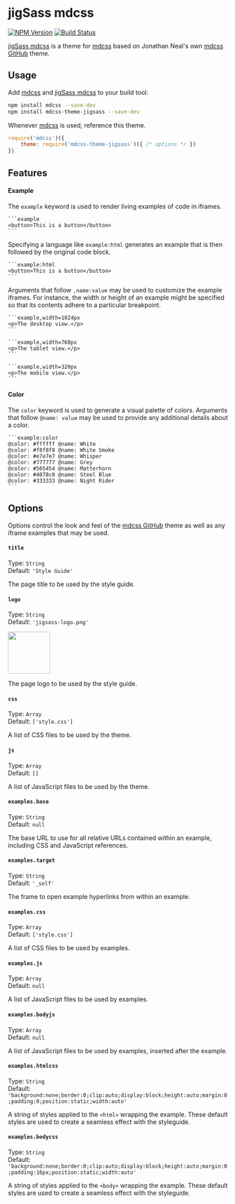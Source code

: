 # jigSass mdcss

[![NPM Version][npm-img]][npm] [![Build Status][ci-img]][ci]  

[jigSass mdcss] is a theme for [mdcss] based on Jonathan Neal's own
[mdcss GitHub](https://github.com/jonathantneal/mdcss-theme-github) theme. 
## Usage

Add [mdcss] and [jigSass mdcss] to your build tool:  

```bash
npm install mdcss --save-dev
npm install mdcss-theme-jigsass --save-dev
```

Whenever [mdcss] is used, reference this theme.

```js
require('mdcss')({
	theme: require('mdcss-theme-jigsass')({ /* options */ })
})
```

## Features

#### Example

The `example` keyword is used to render living examples of code in iframes.

	```example
	<button>This is a button</button>
	```

Specifying a language like `example:html` generates an example that is then followed by the original code block.

	```example:html
	<button>This is a button</button>
	```

Arguments that follow `,name:value` may be used to customize the example iframes. For instance, the width or height of an example might be specified so that its contents adhere to a particular breakpoint.

	```example,width=1024px
	<p>The desktop view.</p>
	```

	```example,width=768px
	<p>The tablet view.</p>
	```

	```example,width=320px
	<p>The mobile view.</p>
	```

#### Color

The `color` keyword is used to generate a visual palette of colors. Arguments that follow `@name: value` may be used to provide any additional details about a color.

	```example:color
	@color: #ffffff @name: White
	@color: #f8f8f8 @name: White Smoke
	@color: #e7e7e7 @name: Whisper
	@color: #777777 @name: Grey
	@color: #565454 @name: Matterhorn
	@color: #4078c0 @name: Steel Blue
	@color: #333333 @name: Night Rider
	```


## Options

Options control the look and feel of the [mdcss GitHub] theme as well as any iframe examples that may be used.

#### `title`

Type: `String`  
Default: `'Style Guide'`

The page title to be used by the style guide.

#### `logo`

Type: `String`  
Default: `'jigsass-logo.png'`

<img src="https://txhawks.github.io/mdcss-theme-jigsass/demo/jigsass-logo.png" width="96" height="96">

The page logo to be used by the style guide.

#### `css`

Type: `Array`  
Default: `['style.css']`

A list of CSS files to be used by the theme.

#### `js`

Type: `Array`  
Default: `[]`

A list of JavaScript files to be used by the theme.

#### `examples.base`

Type:    `String`  
Default: `null`

The base URL to use for all relative URLs contained within an example,
including CSS and JavaScript references.

#### `examples.target`

Type:    `String`  
Default: `'_self'`

The frame to open example hyperlinks from within an example.

#### `examples.css`

Type:    `Array`  
Default: `['style.css']`

A list of CSS files to be used by examples.

#### `examples.js`

Type:    `Array`  
Default: `null`

A list of JavaScript files to be used by examples.

#### `examples.bodyjs`

Type:    `Array`  
Default: `null`

A list of JavaScript files to be used by examples, inserted after the example.

#### `examples.htmlcss`

Type:    `String`  
Default: `'background:none;border:0;clip:auto;display:block;height:auto;margin:0;padding:0;position:static;width:auto'`

A string of styles applied to the `<html>` wrapping the example. These default styles are used to create a seamless effect with the styleguide.

#### `examples.bodycss`

Type:    `String`  
Default: `'background:none;border:0;clip:auto;display:block;height:auto;margin:0;padding:16px;position:static;width:auto'`

A string of styles applied to the `<body>` wrapping the example. These default styles are used to create a seamless effect with the styleguide.

[ci]:      https://travis-ci.org/TxhAwks/mdcss-theme-jigsass
[ci-img]:  https://img.shields.io/travis/TxHawks/mdcss-theme-jigsass.svg
[npm]:     https://www.npmjs.com/package/mdcss-theme-jigsass
[npm-img]: https://img.shields.io/npm/v/mdcss-theme-jigsass.svg
[mdcss]:   https://github.com/jonathantneal/mdcss

[jigSass mdcss]: https://github.com/TxHawks/mdcss-theme-jigsass 
[mdcss GitHub]: https://github.com/jonathantneal/mdcss-theme-github
